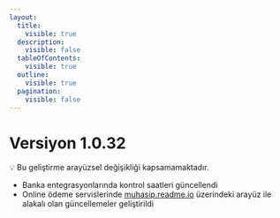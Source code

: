 ```yaml
---
layout:
  title:
    visible: true
  description:
    visible: false
  tableOfContents:
    visible: true
  outline:
    visible: true
  pagination:
    visible: false
---
```


# Versiyon 1.0.32

💡 Bu geliştirme arayüzsel değişikliği kapsamamaktadır.

* Banka entegrasyonlarında kontrol saatleri güncellendi
* Online ödeme servislerinde [muhasip.readme.io](http://muhasip.readme.io) üzerindeki arayüz ile alakalı olan güncellemeler geliştirildi
